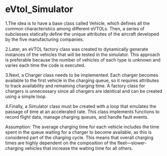 # eVtol_Simulator

1.The idea is to have a base class called Vehicle, which defines all the common characteristics among different eVTOLs. 
Then, a series of subclasses statically define the unique attributes of the aircraft developed by the five manufacturing companies.

2.Later, an eVTOL factory class was created to dynamically generate instances of the vehicles that will be tested in the simulator. 
This approach is preferable because the number of vehicles of each type is unknown and varies each time the code is executed.

3.Next, a Charger class needs to be implemented. Each charger becomes available to the first vehicle in the charging queue, so it requires attributes to track availability and remaining charging time.
A factory class for chargers is unnecessary since all chargers are identical and can be created using a simple loop.

4.Finally, a Simulator class must be created with a loop that emulates the passage of time at an accelerated rate. 
This class implements functions to record flight data, manage charging queues, and handle fault events.

Assumption: The average charging time for each vehicle includes the time spent in the queue waiting for a charger to become available, as this is considered part of the charging cycle. 
This means that overall charging times are highly dependent on the composition of the fleet—slower-charging vehicles that increase the waiting time for all others.


